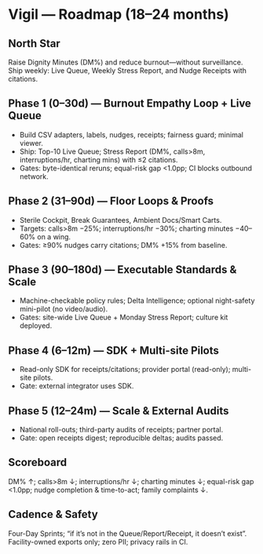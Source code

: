 # Vigil — Roadmap (18–24 months)

## North Star
Raise Dignity Minutes (DM%) and reduce burnout—without surveillance. Ship weekly: Live Queue, Weekly Stress Report, and Nudge Receipts with citations.

## Phase 1 (0–30d) — Burnout Empathy Loop + Live Queue
- Build CSV adapters, labels, nudges, receipts; fairness guard; minimal viewer.
- Ship: Top-10 Live Queue; Stress Report (DM%, calls>8m, interruptions/hr, charting mins) with ≤2 citations.
- Gates: byte-identical reruns; equal-risk gap <1.0pp; CI blocks outbound network.

## Phase 2 (31–90d) — Floor Loops & Proofs
- Sterile Cockpit, Break Guarantees, Ambient Docs/Smart Carts.
- Targets: calls>8m −25%; interruptions/hr −30%; charting minutes −40–60% on a wing.
- Gates: ≥90% nudges carry citations; DM% +15% from baseline.

## Phase 3 (90–180d) — Executable Standards & Scale
- Machine-checkable policy rules; Delta Intelligence; optional night-safety mini-pilot (no video/audio).
- Gates: site-wide Live Queue + Monday Stress Report; culture kit deployed.

## Phase 4 (6–12m) — SDK + Multi-site Pilots
- Read-only SDK for receipts/citations; provider portal (read-only); multi-site pilots.
- Gate: external integrator uses SDK.

## Phase 5 (12–24m) — Scale & External Audits
- National roll-outs; third-party audits of receipts; partner portal.
- Gate: open receipts digest; reproducible deltas; audits passed.

## Scoreboard
DM% ↑; calls>8m ↓; interruptions/hr ↓; charting minutes ↓; equal-risk gap <1.0pp; nudge completion & time-to-act; family complaints ↓.

## Cadence & Safety
Four-Day Sprints; “if it’s not in the Queue/Report/Receipt, it doesn’t exist”. Facility-owned exports only; zero PII; privacy rails in CI.
